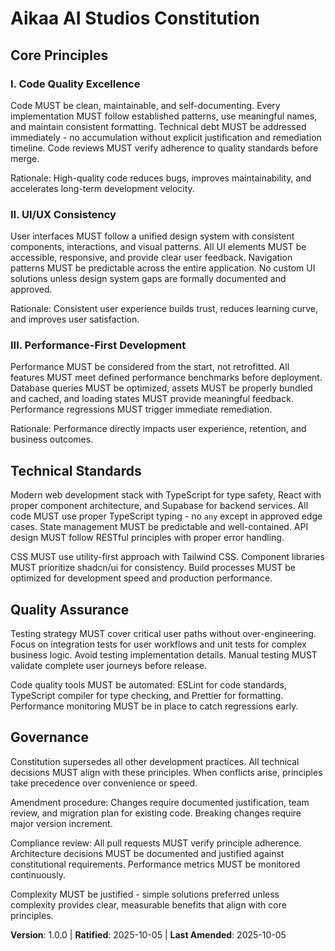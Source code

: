 <!--
Sync Impact Report:
- Version change: none → 1.0.0
- Added principles: I. Code Quality Excellence, II. UI/UX Consistency, III. Performance-First Development
- Added sections: Technical Standards, Quality Assurance
- Templates requiring updates: 
  ✅ updated: constitution.md
  ✅ updated: plan-template.md (Constitution Check section)
  ✅ updated: spec-template.md (Requirements alignment)
  ✅ updated: tasks-template.md (Task categorization)
- Follow-up TODOs: None
-->

# Aikaa AI Studios Constitution

## Core Principles

### I. Code Quality Excellence
Code MUST be clean, maintainable, and self-documenting. Every implementation MUST follow established patterns, use meaningful names, and maintain consistent formatting. Technical debt MUST be addressed immediately - no accumulation without explicit justification and remediation timeline. Code reviews MUST verify adherence to quality standards before merge.

Rationale: High-quality code reduces bugs, improves maintainability, and accelerates long-term development velocity.

### II. UI/UX Consistency  
User interfaces MUST follow a unified design system with consistent components, interactions, and visual patterns. All UI elements MUST be accessible, responsive, and provide clear user feedback. Navigation patterns MUST be predictable across the entire application. No custom UI solutions unless design system gaps are formally documented and approved.

Rationale: Consistent user experience builds trust, reduces learning curve, and improves user satisfaction.

### III. Performance-First Development
Performance MUST be considered from the start, not retrofitted. All features MUST meet defined performance benchmarks before deployment. Database queries MUST be optimized, assets MUST be properly bundled and cached, and loading states MUST provide meaningful feedback. Performance regressions MUST trigger immediate remediation.

Rationale: Performance directly impacts user experience, retention, and business outcomes.

## Technical Standards

Modern web development stack with TypeScript for type safety, React with proper component architecture, and Supabase for backend services. All code MUST use proper TypeScript typing - no `any` except in approved edge cases. State management MUST be predictable and well-contained. API design MUST follow RESTful principles with proper error handling.

CSS MUST use utility-first approach with Tailwind CSS. Component libraries MUST prioritize shadcn/ui for consistency. Build processes MUST be optimized for development speed and production performance.

## Quality Assurance

Testing strategy MUST cover critical user paths without over-engineering. Focus on integration tests for user workflows and unit tests for complex business logic. Avoid testing implementation details. Manual testing MUST validate complete user journeys before release.

Code quality tools MUST be automated: ESLint for code standards, TypeScript compiler for type checking, and Prettier for formatting. Performance monitoring MUST be in place to catch regressions early.

## Governance

Constitution supersedes all other development practices. All technical decisions MUST align with these principles. When conflicts arise, principles take precedence over convenience or speed.

Amendment procedure: Changes require documented justification, team review, and migration plan for existing code. Breaking changes require major version increment.

Compliance review: All pull requests MUST verify principle adherence. Architecture decisions MUST be documented and justified against constitutional requirements. Performance metrics MUST be monitored continuously.

Complexity MUST be justified - simple solutions preferred unless complexity provides clear, measurable benefits that align with core principles.

**Version**: 1.0.0 | **Ratified**: 2025-10-05 | **Last Amended**: 2025-10-05